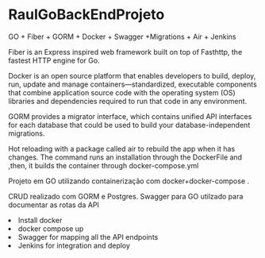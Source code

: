 # RaulGoBackEndProjeto

GO + Fiber + GORM + Docker + Swagger +Migrations + Air + Jenkins 

Fiber is an Express inspired web framework built on top of Fasthttp, the fastest HTTP engine for Go. 

Docker is an open source platform that enables developers to build, deploy, run, update and manage containers—standardized, executable components that combine application source code with the operating system (OS) libraries and dependencies required to run that code in any environment.

GORM provides a migrator interface, which contains unified API interfaces for each database that could be used to build your database-independent migrations.

Hot reloading with a package called air to rebuild the app when it has changes. The command runs an installation through the DockerFile and ,then, it builds the container through docker-compose.yml

Projeto em GO utilizando containerização com docker+docker-compose .

CRUD realizado com GORM e Postgres. Swagger para GO utilzado para documentar as rotas da API
  
<li>Install docker 

<li>docker compose up 

<li>Swagger for mapping all the API endpoints 

<li>Jenkins for integration and deploy 
